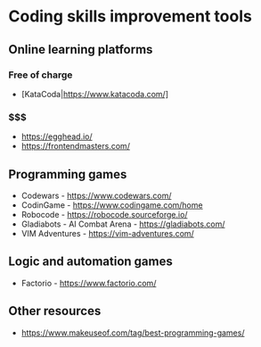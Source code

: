# Coding skills improvement tools
## Online learning platforms
### Free of charge
- [KataCoda|https://www.katacoda.com/]
### $$$
- https://egghead.io/
- https://frontendmasters.com/

## Programming games
- Codewars - https://www.codewars.com/
- CodinGame - https://www.codingame.com/home
- Robocode - https://robocode.sourceforge.io/
- Gladiabots - AI Combat Arena - https://gladiabots.com/
- VIM Adventures - https://vim-adventures.com/

## Logic and automation games
- Factorio - https://www.factorio.com/

## Other resources
- https://www.makeuseof.com/tag/best-programming-games/
